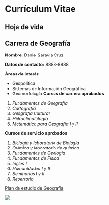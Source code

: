 # Currículum Vitae 
## Hoja de vida
Carrera de Geografía 
--------------------
**Nombre**: Daniel Saravia Cruz 

__Datos de contacto:__ 8888-8888 

**Áreas de interés** 

- Geopolítica 
- Sistemas de Información Geográfica
- Geomorfología 
**Cursos de carrera aprobados** 
1. *Fundamentos de Geografía*
2. *Cartografía*
3. *Geografía Cultural* 
4. *Hidroclimatología*
5. *Matemática para Geografía I y II*

**Cursos de servicio aprobados**
1. *Biología y laboratorio de Biología*
2. *Química y laboratorio de química*
3. *Fundamentos de Geología*
4. *Fundamentos de Física*
5. *Inglés I*
6. *Humanidades I y II*
7. *Seminarios I y II*
8. *Repertorio* 

[Plan de estudio de Geografía](https://www.ucr.ac.cr/medios/documentos/2020/planes-estudio/Rodrigo%20Facio/Ciencias%20Sociales/Ciencias%20Sociales/Geograf%C3%ADa/bach.-y-lic.-en-geografia,-plan-3.pdf) 

![](https://upload.wikimedia.org/wikipedia/commons/thumb/1/12/World_map_2004_CIA_large_1.7m_whitespace_removed.jpg/640px-World_map_2004_CIA_large_1.7m_whitespace_removed.jpg) 
